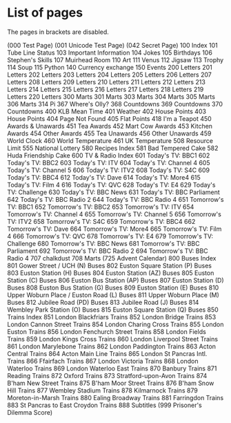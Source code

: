 # List of pages
The pages in brackets are disabled.

(000 Test Page)
(001 Unicode Test Page)
(042 Secret Page)
100 Index
101 Tube Line Status
103 Important Information
104 Jokes
105 Birthdays
106 Stephen's Skills
107 Muirhead Room
110 Art
111 Venus
112 Jigsaw
113 Trophy
114 Soup
115 Python
140 Currency exchange
150 Events
200 Letters
201 Letters
202 Letters
203 Letters
204 Letters
205 Letters
206 Letters
207 Letters
208 Letters
209 Letters
210 Letters
211 Letters
212 Letters
213 Letters
214 Letters
215 Letters
216 Letters
217 Letters
218 Letters
219 Letters
220 Letters
300 Marts
301 Marts
303 Marts
304 Marts
305 Marts
306 Marts
314 Pi
367 Where's Olly?
368 Countdowns
369 Countdowns
370 Countdowns
400 KLB Mean Time
401 Weather
402 House Points
403 House Points
404 Page Not Found
405 Flat Points
418 I'm a Teapot
450 Awards & Unawards
451 Tea Awards
452 Mart Cow Awards
453 Kitchen Awards
454 Other Awards
455 Tea Unawards
456 Other Unawards
459 World Clock
460 World Temperature
461 UK Temperature
508 Resource Limit
555 National Lottery
580 Recipes Index
581 Bad Tempered Cake
582 Huda Friendship Cake
600 TV & Radio Index
601 Today's TV: BBC1
602 Today's TV: BBC2
603 Today's TV: ITV
604 Today's TV: Channel 4
605 Today's TV: Channel 5
606 Today's TV: ITV2
608 Today's TV: S4C
609 Today's TV: BBC4
612 Today's TV: Dave
614 Today's TV: More4
615 Today's TV: Film 4
616 Today's TV: QVC
628 Today's TV: E4
629 Today's TV: Challenge
630 Today's TV: BBC News
631 Today's TV: BBC Parliament
642 Today's TV: BBC Radio 2
644 Today's TV: BBC Radio 4
651 Tomorrow's TV: BBC1
652 Tomorrow's TV: BBC2
653 Tomorrow's TV: ITV
654 Tomorrow's TV: Channel 4
655 Tomorrow's TV: Channel 5
656 Tomorrow's TV: ITV2
658 Tomorrow's TV: S4C
659 Tomorrow's TV: BBC4
662 Tomorrow's TV: Dave
664 Tomorrow's TV: More4
665 Tomorrow's TV: Film 4
666 Tomorrow's TV: QVC
678 Tomorrow's TV: E4
679 Tomorrow's TV: Challenge
680 Tomorrow's TV: BBC News
681 Tomorrow's TV: BBC Parliament
692 Tomorrow's TV: BBC Radio 2
694 Tomorrow's TV: BBC Radio 4
707 chalkdust
708 Marts
(725 Advent Calendar)
800 Buses Index
801 Gower Street / UCH (N) Buses
802 Euston Square Station (P) Buses
803 Euston Station (H) Buses
804 Euston Station (AZ) Buses
805 Euston Station (C) Buses
806 Euston Bus Station (AP) Buses
807 Euston Station (D) Buses
808 Euston Bus Station (G) Buses
809 Euston Station (E) Buses
810 Upper Woburn Place / Euston Road (L) Buses
811 Upper Woburn Place (M) Buses
812 Jubilee Road (PD) Buses
813 Jubilee Road (J) Buses
814 Wembley Park Station (O) Buses
815 Euston Square Station (Q) Buses
850 Trains Index
851 London Blackfriars Trains
852 London Bridge Trains
853 London Cannon Street Trains
854 London Charing Cross Trains
855 London Euston Trains
856 London Fenchurch Street Trains
858 London Fields Trains
859 London Kings Cross Trains
860 London Liverpool Street Trains
861 London Marylebone Trains
862 London Paddington Trains
863 Acton Central Trains
864 Acton Main Line Trains
865 London St Pancras Intl. Trains
866 Ffairfach Trains
867 London Victoria Trains
868 London Waterloo Trains
869 London Waterloo East Trains
870 Banbury Trains
871 Reading Trains
872 Oxford Trains
873 Stratford-upon-Avon Trains
874 B'ham New Street Trains
875 B'ham Moor Street Trains
876 B'ham Snow Hill Trains
877 Wembley Stadium Trains
878 Kilmarnock Trains
879 Moreton-in-Marsh Trains
880 Ealing Broadway Trains
881 Farringdon Trains
883 St Pancras to East Croydon Trains
888 Subtitles
(999 Prisoner's Dilemma Score)